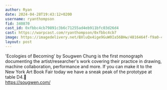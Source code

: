 ```yaml
---
author: Ryan
date: 2024-04-28T19:43:12+0200
username: ryanthompson
fid: 340870
cast_id: 0xfbbc4cb79891c3b6c71255ad4eb911bfc03d26d4
cast: https://warpcast.com/ryanthompson/0xfbbc4cb7
image: https://imagedelivery.net/BXluQx4ige9GuW0Ia56BHw/4816464f-f9a0-433c-c1a7-14fe6f923000/original
layout: post
---
```

'Ecologies of Becoming' by Sougwen Chung is the first monograph documenting the artist/researcher's work covering their practice in drawing, machine collaboration, performance and more. If you can make it to the New York Art Book Fair today we have a sneak peak of the prototype at table D4.🤍   
https://sougwen.com/  

<img src='https://imagedelivery.net/BXluQx4ige9GuW0Ia56BHw/4816464f-f9a0-433c-c1a7-14fe6f923000/original' alt='' referrerpolicy='no-referrer'/>
<img src='https://imagedelivery.net/BXluQx4ige9GuW0Ia56BHw/20919415-9792-455c-7f74-1f2af8238a00/original' alt='' referrerpolicy='no-referrer'/>